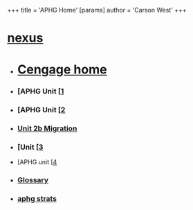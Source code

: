 +++
 title = 'APHG Home'
[params]
	author = 'Carson West'
+++
# [nexus](./../nexus/)

- # [Cengage home](./../cengage-home/)

- ### [APHG Unit [[1](./../aphg-unit-[[1/)
- ### [APHG Unit [[2](./../aphg-unit-[[2/)
- ### [Unit 2b Migration](./../unit-2b-migration/)
- ### [Unit [[3](./../unit-[[3/)
- [APHG unit [[4](./../aphg-unit-[[4/)

- ### [Glossary](./../glossary/)
- ### [aphg strats](./../aphg-strats/)

